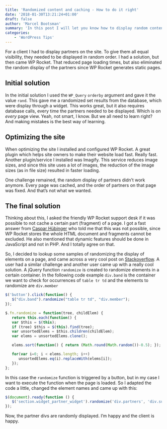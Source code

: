 ```yaml
---
title: 'Randomized content and caching - How to do it right'
date: '2018-01-30T13:21:24+01:00'
draft: false
author: 'Marcel Bootsman'
summary: 'In this post I will let you know how to display random content on cached (static) pages.'
categories:
    - 'WordPress Tips'
---
```

For a client I had to display partners on the site. To give them all equal visibility, they needed to be displayed in random order. I had a solution, but then came WP Rocket. That reduced page loading times, but also eliminated the random display of the partners since WP Rocket generates static pages.

Initial solution
----------------

In the initial solution I used the `WP_Query` `orderby` argument and gave it the value `rand`. This gave me a randomized set results from the database, which were display through a widget. This works great, but it also requires database calls, every time the partners needed to be displayed. Which is on *every* page view. Yeah, not smart, I know. But we all need to learn right? And making mistakes is the best way of learning.

Optimizing the site
-------------------

When optimizing the site I installed and configured WP Rocket. A great plugin which helps site owners to make their website load fast. Really fast. Another plugin/service I installed was Imagify. This service reduces image sizes, and since this site uses a lot of images, the reduction of the image sizes (as in file size) resulted in faster loading.

One challenge remained, the random display of partners didn’t work anymore. Every page was cached, and the order of partners on that page was fixed. And that’s not what we wanted.

The final solution
------------------

Thinking about this, I asked the friendly WP Rocket support desk if it was possible to not cache a certain part (fragment) of a page. I got a fast answer from [Caspar Hübinger](https://twitter.com/glueckpress) who told me that this was not possible, since WP Rocket stores the whole HTML document and fragments cannot be excluded. He also mentioned that dynamic features should be done in JavaScript and not in PHP. And I totally agree on that.

So, I decided to lookup some samples of randomizing the display of elements on a page, and came across a very cool post on [Stackoverflow](https://stackoverflow.com/questions/1533910/randomize-a-sequence-of-div-elements-with-jquery). A user had a similar challenge and another user came up with a really cool solution. A jQuery function `randomize` is created to randomize elements in a certain container. In the following code example `div.band` is the container we want to check for occurrences of `table tr td` and the elements to randomize are `div.member`

```javascript
$('button').click(function() {
   $("div.band").randomize("table tr td", "div.member");
});

$.fn.randomize = function(tree, childElem) {
   return this.each(function() {
   var $this = $(this);
   if (tree) $this = $(this).find(tree);
   var unsortedElems = $this.children(childElem);
   var elems = unsortedElems.clone();

   elems.sort(function() { return (Math.round(Math.random())-0.5); });

   for(var i=0; i < elems.length; i++)
      unsortedElems.eq(i).replaceWith(elems[i]);
   });
};
```

In this case the `randomize` function is triggered by a button, but in my case I want to execute the function when the page is loaded. So I adapted the code a little, changed the element names and came up with this:

```javascript
$(document).ready(function () {
   $('section.widget_partner_widget').randomize('div.partners', 'div.supplier');
});
```

Now, the partner divs are randomly displayed. I’m happy and the client is happy.